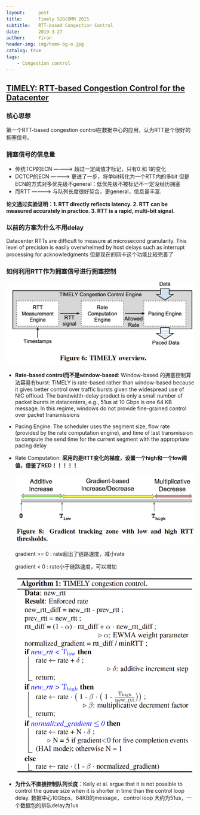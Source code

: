 ```yaml
---
layout:     post
title:      Timely SIGCOMM 2015
subtitle:   RTT-based Congestion Control
date:       2019-3-27
author:     Yiran
header-img: img/home-bg-o.jpg
catalog: true
tags:
    - Congestion control
---
```


## [TIMELY: RTT-based Congestion Control for the Datacenter](https://conferences.sigcomm.org/sigcomm/2015/pdf/papers/p537.pdf)

### 核心思想

第一个RTT-based congestion control在数据中心的应用，认为RTT是个很好的拥塞信号。

### 拥塞信号的信息量

- 传统TCP的ECN   ————> 超过一定阈值才标记，只有0 和 1的变化
- DCTCP的ECN    ————> 更进了一步，将单bit转化为一个RTT内的多bit 但是ECN的方式对多优先级不general：低优先级不被标记不一定没经历拥塞
- 而RTT              ————> 与队列长度很好契合，更general，信息量丰富.  

**论文通过实验证明：1. RTT directly reflects latency. 2. RTT can be measured accurately in practice.  3. RTT is a rapid, multi-bit signal.**


### 以前的方案为什么不用delay

Datacenter RTTs are difficult to measure at microsecond granularity. This level of precision is easily overwhelmed by host delays such as interrupt processing for acknowledgments 
但是现在的网卡这个功能比较完善了

### 如何利用RTT作为拥塞信号进行拥塞控制
![](/img/post-timely-1.jpg)

-  **Rate-based control而不是window-based**: Window-based 的拥塞控制算法容易有burst: TIMELY is rate-based rather than window-based because it gives better control over traffic bursts given the widespread use of NIC offload. The bandwidth-delay product is only a small number of packet bursts in datacenters, e.g., 51us at 10 Gbps is one 64 KB message. In this regime, windows do not provide fine-grained control over packet transmissions

- Pacing Engine: The scheduler uses the segment size, flow rate (provided by the rate computation engine), and time of last transmission to compute the send time for the current segment with the appropriate pacing delay

- Rate Computation: **采用的是RTT变化的梯度，设置一个high和一个low阈值，借鉴了RED！！！！！**
   
   ![](/img/post-timely-2.jpg)

   gradient >= 0 : rate超出了链路速度，减小rate

   gradient < 0 : rate小于链路速度，可以增加

   ![](/img/post-timely-3.jpg)


- **为什么不直接控制队列长度**：Kelly et al. argue that it is not possible to control the queue size when it is shorter in time than the control loop delay. 数据中心10Gbps，64KB的message， control loop 大约为51us，一个数据包的排队delay为1us




